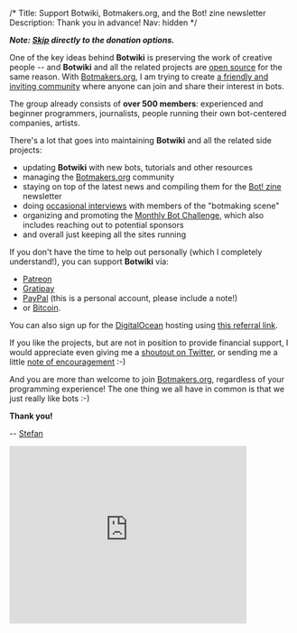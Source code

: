 /*
Title: Support Botwiki, Botmakers.org, and the Bot! zine newsletter
Description: Thank you in advance!
Nav: hidden
*/

<div class="note">
  <strong><em>Note: <a href="#donation-options">Skip</a> directly to the donation options.</em></strong>
</div>


One of the key ideas behind **Botwiki** is preserving the work of creative people -- and **Botwiki** and all the related projects are [open source](https://github.com/botwiki/) for the same reason. With [Botmakers.org](https://botmakers.org/), I am trying to create [a friendly and inviting community](https://github.com/botwiki/botmakers.org/blob/master/Code%20of%20Conduct.md) where anyone can join and share their interest in bots.

The group already consists of **over 500 members**: experienced and beginner programmers, journalists, people running their own bot-centered companies, artists.

There's a lot that goes into maintaining **Botwiki** and all the related side projects:

- updating **Botwiki** with new bots, tutorials and other resources
- managing the [Botmakers.org](https://botmakers.org/) community
- staying on top of the latest news and compiling them for the [Bot! zine](https://botmakers.org/) newsletter
- doing [occasional interviews](https://botwiki.org/tag/interview/) with members of the "botmaking scene"
- organizing and promoting the [Monthly Bot Challenge](https://botwiki.org/monthly-bot-challenge/), which also includes reaching out to potential sponsors
- and overall just keeping all the sites running

<div id="donation-options">
  If you don't have the time to help out personally (which I completely understand!), you can support <strong>Botwiki</strong> via:
</div>

- [Patreon](https://www.patreon.com/fourtonfish)
- [Gratipay](https://gratipay.com/botwiki-org/)
- [PayPal](https://www.paypal.me/stefanbohacek) (this is a personal account, please include a note!)
- or [Bitcoin](bitcoin:15ncoocSHNVsvebH8JQnzeLuHTxzBNDoTa?amount=0.02&label=Botwiki).

You can also sign up for the [DigitalOcean](https://www.digitalocean.com/) hosting using [this referral link](https://www.digitalocean.com/?refcode=9e279abc3337).

If you like the projects, but are not in position to provide financial support, I would appreciate even giving me a [shoutout on Twitter](https://twitter.com/intent/tweet?source=http://localhost:5000/about/support&text=Support%20Botwiki,%20Botmakers.org,%20and%20the%20Bot!%20zine%20newsletter%20http://localhost:5000/about/support&via=botwikidotorg), or sending me a little [note of encouragement](mailto:stefan@fourtonfish.com) :-)

And you are more than welcome to join [Botmakers.org](https://botmakers.org/), regardless of your programming experience! The one thing we all have in common is that we just really like bots :-)


**Thank you!**

-- [Stefan](/about/team#stefan)


<iframe width="420" height="315" src="https://www.youtube.com/embed/9UCWvcJAy6k" frameborder="0" allowfullscreen></iframe>
